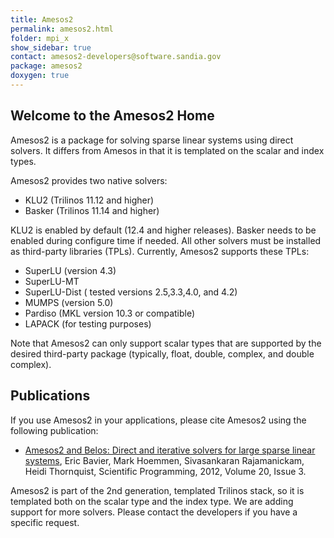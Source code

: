 ```yaml
---
title: Amesos2
permalink: amesos2.html
folder: mpi_x
show_sidebar: true
contact: amesos2-developers@software.sandia.gov
package: amesos2
doxygen: true
---
```


## Welcome to the Amesos2 Home

Amesos2 is a package for solving sparse linear systems using direct solvers. It differs from Amesos in that it is templated on the scalar and index types.

Amesos2 provides two native solvers:

*   KLU2 (Trilinos 11.12 and higher)
*   Basker (Trilinos 11.14 and higher)

KLU2 is enabled by default (12.4 and higher releases). Basker needs to be enabled during configure time if needed. All other solvers must be installed as third-party libraries (TPLs). Currently, Amesos2 supports these TPLs:

*   SuperLU (version 4.3)
*   SuperLU-MT
*   SuperLU-Dist ( tested versions 2.5,3.3,4.0, and 4.2)
*   MUMPS (version 5.0)
*   Pardiso (MKL version 10.3 or compatible)
*   LAPACK (for testing purposes)

Note that Amesos2 can only support scalar types that are supported by the desired third-party package (typically, float, double, complex, and double complex).

## Publications

If you use Amesos2 in your applications, please cite Amesos2 using the following publication:

*   [Amesos2 and Belos: Direct and iterative solvers for large sparse linear systems](http://dx.doi.org/10.3233/SPR-2012-0352 "Download 11.10"), Eric Bavier, Mark Hoemmen, Sivasankaran Rajamanickam, Heidi Thornquist, Scientific Programming, 2012, Volume 20, Issue 3.

Amesos2 is part of the 2nd generation, templated Trilinos stack, so it is templated both on the scalar type and the index type. We are adding support for more solvers. Please contact the developers if you have a specific request.

